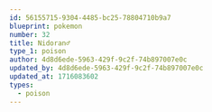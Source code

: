 ```yaml
---
id: 56155715-9304-4485-bc25-78804710b9a7
blueprint: pokemon
number: 32
title: Nidoran♂
type_1: poison
author: 4d8d6ede-5963-429f-9c2f-74b897007e0c
updated_by: 4d8d6ede-5963-429f-9c2f-74b897007e0c
updated_at: 1716083602
types:
  - poison
---
```

